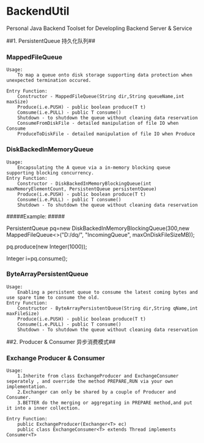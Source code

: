 # BackendUtil


Personal Java Backend Toolset for Developling Backend Server &amp; Service


##1. PersistentQueue 持久化队列##


### MappedFileQueue ###
	Usage: 
		To map a queue onto disk storage supporting data protection when unexpected termination occured.
	
	Entry Function:
	  	Constructor - MappedFileQueue(String dir,String queueName,int maxSize)
		Produce(i.e.PUSH) - public boolean produce(T t)
		Comsume(i.e.PULL) - public T consume()
		Shutdown - to shutdown the queue without cleaning data reservation
		ConsumeFromDiskFile - detailed manipulation of file IO when Consume 
		ProduceToDiskFile - detailed manipulation of file IO when Produce



### DiskBackedInMemoryQueue ###


	Usage: 
		Encapsulating the A queue via a in-memory blocking queue supporting blocking concurrency.
	Entry Function:
	  	Constructor - DiskBackedInMemoryBlockingQueue(int maxMemoryElementCount, PersistentQueue persistentQueue)
		Produce(i.e.PUSH) - public boolean produce(T t)
		Consume(i.e.PULL) - public T consume()
		Shutdown - To shutdown the queue without cleaning data reservation

#####Example: #####

PersistentQueue<Integer> pq=new DiskBackedInMemoryBlockingQueue<Integer>(300,new MappedFileQueue<>("D:/dq/", "IncomingQueue", maxOnDiskFileSizeMB));

pq.produce(new Integer(1000));

Integer i=pq.consume();

### ByteArrayPersistentQueue ###

	Usage: 
    	Enabling a persistent queue to consume the latest coming bytes and use spare time to consume the old.
	Entry Function:
    	Constructor - ByteArrayPersistentQueue(String dir,String qName,int maxFileSize)
    	Produce(i.e.PUSH) - public boolean produce(T t)
    	Consume(i.e.PULL) - public T consume()
    	Shutdown - To shutdown the queue without cleaning data reservation

##2. Producer & Consumer 异步消费模式##

### Exchange Producer & Consumer ###
	Usage: 
		1.Inherite from class ExchangeProducer and ExchangeConsumer seperately , and override the method PREPARE,RUN via your own implementation. 		
		2.Exchanger can only be shared by a couple of Producer and Consumer.
		3.BETTER do the merging or aggregating in PREPARE method,and put it into a inner collection.

	Entry Function:
	  	public ExchangeProducer(Exchanger<T> ec)
		public class ExchangeConsumer<T> extends Thread implements Consumer<T>